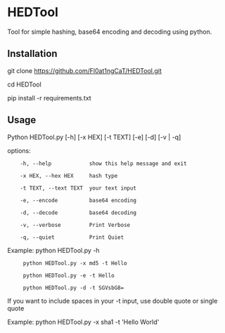 # HEDTool
Tool for simple hashing, base64 encoding and decoding using python.

## Installation

git clone https://github.com/Fl0at1ngCaT/HEDTool.git

cd HEDTool

pip install -r requirements.txt


## Usage

Python HEDTool.py [-h] [-x HEX] [-t TEXT] [-e] [-d] [-v | -q]

options:

        -h, --help            show this help message and exit

        -x HEX, --hex HEX     hash type

        -t TEXT, --text TEXT  your text input

        -e, --encode          base64 encoding

        -d, --decode          base64 decoding

        -v, --verbose         Print Verbose

        -q, --quiet           Print Quiet



Example: python HEDTool.py -h

         python HEDTool.py -x md5 -t Hello

         python HEDTool.py -e -t Hello

         python HEDTool.py -d -t SGVsbG8=




If you want to include spaces in your -t input, use double quote or single quote

Example: python HEDTool.py -x sha1 -t 'Hello World'
